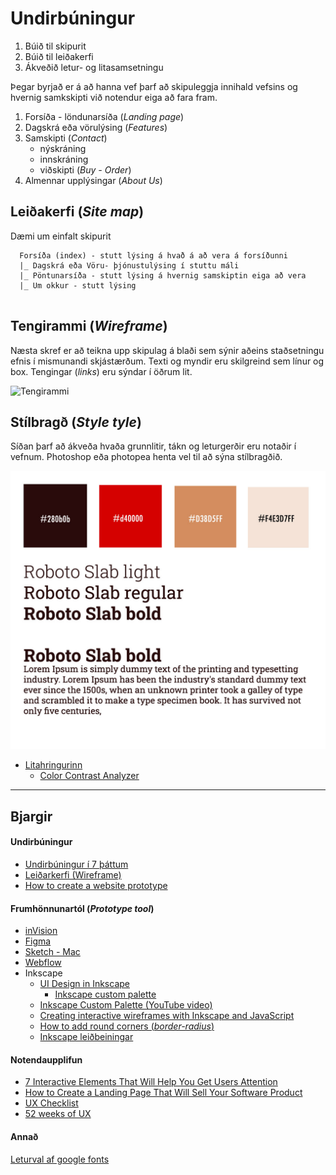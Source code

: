 # Undirbúningur

1. Búið til skipurit
1. Búið til leiðakerfi
1. Ákveðið letur- og litasamsetningu

Þegar byrjað er á að hanna vef þarf að skipuleggja innihald vefsins og hvernig samkskipti við notendur eiga að fara fram.

1. Forsíða - löndunarsíða (_Landing page_)
2. Dagskrá eða vörulýsing (_Features_)
4. Samskipti (_Contact_)
   * nýskráning 
   * innskráning 
   * viðskipti (_Buy - Order_)
5. Almennar upplýsingar (_About Us_)


## Leiðakerfi (_Site map_)

Dæmi um einfalt skipurit

```
  Forsíða (index) - stutt lýsing á hvað á að vera á forsíðunni
  |_ Dagskrá eða Vöru- þjónustulýsing í stuttu máli
  |_ Pöntunarsíða - stutt lýsing á hvernig samskiptin eiga að vera
  |_ Um okkur - stutt lýsing 
  
```

## Tengirammi (_Wireframe_)

Næsta skref er að teikna upp skipulag á blaði sem sýnir aðeins staðsetningu efnis í mismunandi skjástærðum. Texti og myndir eru skilgreind sem línur og box. Tengingar (_links_) eru sýndar í öðrum lit.

![Tengirammi](wireframe/Wireframe.svg)


## Stílbragð (_Style tyle_)

Síðan þarf að ákveða hvaða grunnlitir, tákn og leturgerðir eru notaðir í vefnum. Photoshop eða photopea henta vel til að sýna stílbragðið.

![Stílbragð](style-tyle/stílbragð.jpg) 

* [Litahringurinn](https://color.adobe.com/create/color-wheel/)
  * [Color Contrast Analyzer](https://color.adobe.com/create/color-contrast-analyzer)

---

## Bjargir

#### Undirbúningur

* [Undirbúningur í 7 þáttum](https://webflow.com/blog/the-web-design-process-in-7-simple-steps)
* [Leiðarkerfi (Wireframe)](https://www.freecodecamp.org/news/what-is-a-wireframe-ux-design-tutorial-website/)
* [How to create a website prototype](https://ruttl.com/blog/how-to-create-a-website-prototype/)
<!--
#### Skipulag og frumhönnun

* [Gloomap skipurit](https://www.gloomaps.com/)
* [Flæðirit - Diagram](https://www.drawio.com/)
* [Frumgerð - _prototype_](prototype/README.md)
-->
#### Frumhönnunartól (_Prototype tool_)

* [inVision](https://www.invisionapp.com/product/prototype)
* [Figma](https://www.figma.com/)
* [Sketch - Mac](https://www.sketch.com/)
* [Webflow](https://webflow.com/)
* Inkscape
  * [UI Design in Inkscape](https://manjitkarve.com/posts/inkscape-design-1/)
    * [Inkscape custom palette](https://manjitkarve.com/posts/inkscape-custom-palette/)
  * [Inkscape Custom Palette (YouTube video)](https://www.youtube.com/watch?v=Y1E8YWOB_Yc)
  * [Creating interactive wireframes with Inkscape and JavaScript](https://eclipsesource.com/blogs/2012/07/03/wireframing-inkscape-javascript/)
  * [How to add round corners (_border-radius_)](https://thepixelproducer.com/how-to-add-curves-or-round-corners-in-inkscape/)
  * [Inkscape leiðbeiningar](https://thepixelproducer.com/category/inkscape/)
<!--
* [Frumhönnun vefs](https://www.freecodecamp.org/news/designing-a-website-ui-with-prototyping/)
* [Free Prototyping tools](https://theproductmanager.com/tools/best-free-prototyping-tools/)-->

#### Notendaupplifun

* [7 Interactive Elements That Will Help You Get Users Attention](https://bamboolab.eu/blog/development/7-interactive-elements-that-will-help-you-get-users-attention)
* [How to Create a Landing Page That Will Sell Your Software Product](https://bamboolab.eu/blog/development/how-to-create-a-landing-page-that-will-sell-your-software-product)
* [UX Checklist](https://uxchecklist.github.io/)
* [52 weeks of UX](http://52weeksofux.com/post/475093254/10-principles-of-ux)

#### Annað

[Leturval af google fonts](https://github.com/vefgrunnur/24V-verkefni/tree/main/Verkefni-5/Namsefni-5/google-fonts)

